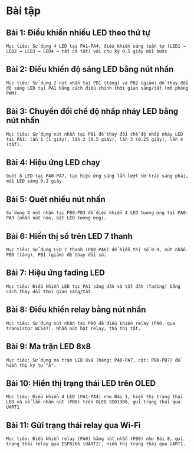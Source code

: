 
# **Bài tập**

## **Bài 1: Điều khiển nhiều LED theo thứ tự**
```
Mục tiêu: Sử dụng 4 LED tại PA1-PA4, điều khiển sáng tuần tự (LED1 → LED2 → LED3 → LED4 → tất cả tắt) với chu kỳ 0.5 giây mỗi bước
```
## **Bài 2: Điều khiển độ sáng LED bằng nút nhấn**
```
Mục tiêu: Sử dụng 2 nút nhấn tại PB1 (tăng) và PB2 (giảm) để thay đổi độ sáng LED tại PA1 bằng cách điều chỉnh thời gian sáng/tắt (mô phỏng PWM).
```
## **Bài 3: Chuyển đổi chế độ nhấp nháy LED bằng nút nhấn**
```
Mục tiêu: Sử dụng nút nhấn tại PB1 để thay đổi chế độ nhấp nháy LED tại PA1: lần 1 (1 giây), lần 2 (0.5 giây), lần 3 (0.25 giây), lần 4 (tắt).
```
## **Bài 4: Hiệu ứng LED chạy**
```
Quét 8 LED tại PA0-PA7, tạo hiệu ứng sáng lần lượt từ trái sang phải, mỗi LED sáng 0.2 giây.
```
## **Bài 5: Quét nhiều nút nhấn**
```
Sử dụng 4 nút nhấn tại PB0-PB3 để điều khiển 4 LED tương ứng tại PA0-PA3 (nhấn nút nào, bật LED tương ứng).
```
## **Bài 6: Hiển thị số trên LED 7 thanh**
```
Mục tiêu: Sử dụng LED 7 thanh (PA0-PA6) để hiển thị số 0-9, nút nhấn PB0 (tăng), PB1 (giảm) để thay đổi số.
```
## **Bài 7: Hiệu ứng fading LED**
```
Mục tiêu: Điều khiển LED tại PA1 sáng dần và tắt dần (fading) bằng cách thay đổi thời gian sáng/tắt.
```
## **Bài 8: Điều khiển relay bằng nút nhấn**
```
Mục tiêu: Sử dụng nút nhấn tại PB0 để điều khiển relay (PA0, qua transistor BC547). Nhấn nút bật relay, thả thì tắt.
```
## **Bài 9: Ma trận LED 8x8**
```
Mục tiêu: Sử dụng ma trận LED 8x8 (hàng: PA0-PA7, cột: PB0-PB7) để hiển thị ký tự "A".
```
## **Bài 10: Hiển thị trạng thái LED trên OLED**
```
Mục tiêu: Điều khiển 4 LED (PA1-PA4) như Bài 1, hiển thị trạng thái LED và số lần nhấn nút (PB0) trên OLED SSD1306, gửi trạng thái qua UART1
```
## **Bài 11: Gửi trạng thái relay qua Wi-Fi**
```
Mục tiêu: Điều khiển relay (PA0) bằng nút nhấn (PB0) như Bài 8, gửi trạng thái relay qua ESP8266 (UART2), hiển thị trạng thái qua UART1.
```

